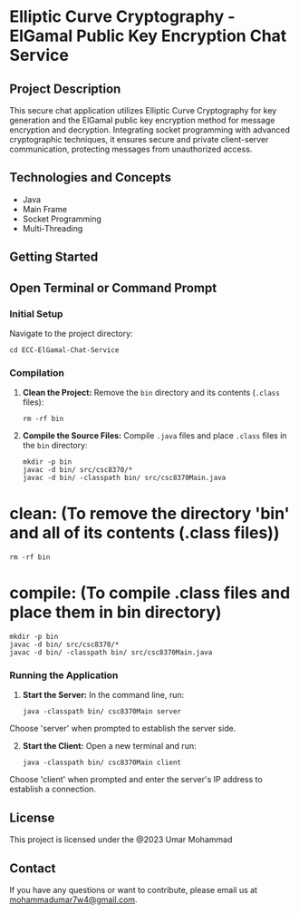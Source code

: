 # Elliptic Curve Cryptography - ElGamal Public Key Encryption Chat Service

## Project Description

This secure chat application utilizes Elliptic Curve Cryptography for key generation and the ElGamal public key encryption method for message encryption and decryption. Integrating socket programming with advanced cryptographic techniques, it ensures secure and private client-server communication, protecting messages from unauthorized access.

## Technologies and Concepts
 
- Java
- Main Frame
- Socket Programming
- Multi-Threading

## Getting Started 

## Open Terminal or Command Prompt

### Initial Setup

Navigate to the project directory:

    cd ECC-ElGamal-Chat-Service

### Compilation

1.  **Clean the Project:**
    Remove the `bin` directory and its contents (`.class` files):

        rm -rf bin

2.  **Compile the Source Files:**
    Compile `.java` files and place `.class` files in the `bin` directory:

        mkdir -p bin
        javac -d bin/ src/csc8370/*
        javac -d bin/ -classpath bin/ src/csc8370Main.java

# clean: (To remove the directory 'bin' and all of its contents (.class files))

    rm -rf bin

# compile: (To compile .class files and place them in bin directory)

    mkdir -p bin
    javac -d bin/ src/csc8370/*
    javac -d bin/ -classpath bin/ src/csc8370Main.java

### Running the Application

1.  **Start the Server:**
    In the command line, run:

        java -classpath bin/ csc8370Main server

Choose 'server' when prompted to establish the server side.

2.  **Start the Client:**
    Open a new terminal and run:

        java -classpath bin/ csc8370Main client

Choose 'client' when prompted and enter the server's IP address to establish a connection.

## License

This project is licensed under the @2023 Umar Mohammad

## Contact

If you have any questions or want to contribute, please email us at mohammadumar7w4@gmail.com.
